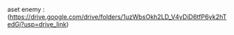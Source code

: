 aset enemy : (https://drive.google.com/drive/folders/1uzWbsOkh2LD_V4yDiD6tfP6yk2hTedGj?usp=drive_link) <br>
